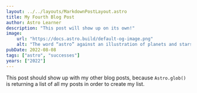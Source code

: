 ```yaml
---
layout: ../../layouts/MarkdownPostLayout.astro
title: My Fourth Blog Post
author: Astro Learner
description: "This post will show up on its own!"
image:
    url: "https://docs.astro.build/default-og-image.png"
    alt: "The word “astro” against an illustration of planets and stars."
pubDate: 2022-08-08
tags: ["astro", "successes"]
years: ["2022"]
---
```


This post should show up with my other blog posts, because `Astro.glob()` is returning a list of all my posts in order to create my list.
